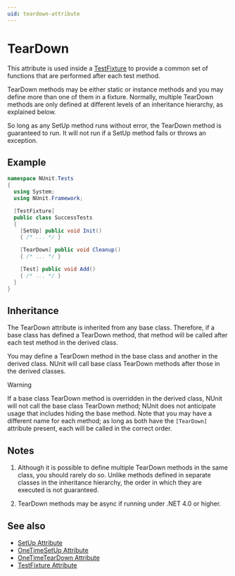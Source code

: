 ```yaml
---
uid: teardown-attribute
---
```


# TearDown

This attribute is used inside a [TestFixture](xref:testfixtureattribute)
to provide a common set of functions that are performed after each test method.

TearDown methods may be either static or
instance methods and you may define more than one of them in a fixture.
Normally, multiple TearDown methods are only defined at different levels
of an inheritance hierarchy, as explained below.

So long as any SetUp method runs without error, the TearDown method is
guaranteed to run. It will not run if a SetUp method fails or throws an
exception.

## Example

```csharp
namespace NUnit.Tests
{
  using System;
  using NUnit.Framework;

  [TestFixture]
  public class SuccessTests
  {
    [SetUp] public void Init()
    { /* ... */ }

    [TearDown] public void Cleanup()
    { /* ... */ }

    [Test] public void Add()
    { /* ... */ }
  }
}
```

## Inheritance

The TearDown attribute is inherited from any base class. Therefore, if a base
class has defined a TearDown method, that method will be called
after each test method in the derived class.

You may define a TearDown method
in the base class and another in the derived class. NUnit will call base
class TearDown methods after those in the derived classes.

> [!WARNING]
> If a base class TearDown method is overridden in the derived class, NUnit will not call the base class TearDown method; NUnit does not anticipate usage that includes hiding the base method. Note that you may have a different name for each method; as long as both have the `[TearDown]` attribute present, each will be called in the correct order.

## Notes

1. Although it is possible to define multiple TearDown methods
   in the same class, you should rarely do so. Unlike methods defined in
   separate classes in the inheritance hierarchy, the order in which they
   are executed is not guaranteed.

2. TearDown methods may be async if running under .NET 4.0 or higher.

## See also

* [SetUp Attribute](setup.md)
* [OneTimeSetUp Attribute](onetimesetup.md)
* [OneTimeTearDown Attribute](onetimeteardown.md)
* [TestFixture Attribute](testfixture.md)
